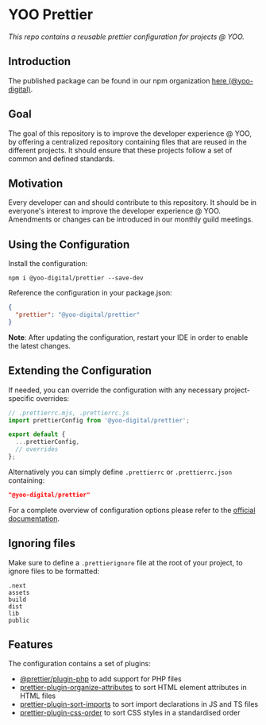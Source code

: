 # YOO Prettier

_This repo contains a reusable prettier configuration for projects @ YOO._

## Introduction

The published package can be found in our npm organization [here (@yoo-digital)](https://www.npmjs.com/org/yoo-digital).

## Goal

The goal of this repository is to improve the developer experience @ YOO, by offering a centralized repository containing files that are reused in the different projects. It should ensure that these projects follow a set of common and defined standards.

## Motivation

Every developer can and should contribute to this repository. It should be in everyone's interest to improve the developer experience @ YOO. Amendments or changes can be introduced in our monthly guild meetings.

## Using the Configuration

Install the configuration:

```text
npm i @yoo-digital/prettier --save-dev
```

Reference the configuration in your package.json:

```json
{
  "prettier": "@yoo-digital/prettier"
}
```

**Note**: After updating the configuration, restart your IDE in order to enable the latest changes.

## Extending the Configuration

If needed, you can override the configuration with any necessary project-specific overrides:

```ts
// .prettierrc.mjs, .prettierrc.js
import prettierConfig from '@yoo-digital/prettier';

export default {
  ...prettierConfig,
  // overrides
};
```

Alternatively you can simply define `.prettierrc` or `.prettierrc.json` containing:

```json
"@yoo-digital/prettier"
```

For a complete overview of configuration options please refer to the [official documentation](https://prettier.io/docs/en/configuration).

## Ignoring files

Make sure to define a `.prettierignore` file at the root of your project, to ignore files to be formatted:

```
.next
assets
build
dist
lib
public
```

## Features

The configuration contains a set of plugins:

- [@prettier/plugin-php](https://github.com/prettier/plugin-php) to add support for PHP files
- [prettier-plugin-organize-attributes](https://github.com/NiklasPor/prettier-plugin-organize-attributes) to sort HTML element attributes in HTML files
- [prettier-plugin-sort-imports](https://github.com/trivago/prettier-plugin-sort-imports) to sort import declarations in JS and TS files
- [prettier-plugin-css-order](https://github.com/Siilwyn/prettier-plugin-css-order) to sort CSS styles in a standardised order

